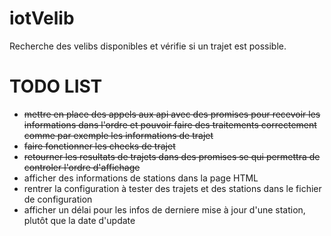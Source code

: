 # iotVelib
Recherche des velibs disponibles et vérifie si un trajet est possible.

TODO LIST
===

* ~~mettre en place des appels aux api avec des promises pour recevoir les informations dans l'ordre et pouvoir faire des traitements correctement comme par exemple les informations de trajet~~
* ~~faire fonctionner les checks de trajet~~
* ~~retourner les resultats de trajets dans des promises se qui permettra de controler l'ordre d'affichage~~
* afficher des informations de stations dans la page HTML
* rentrer la configuration à tester des trajets et des stations dans le fichier de configuration
* afficher un délai pour les infos de derniere mise à jour d'une station, plutôt que la date d'update